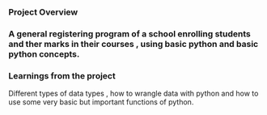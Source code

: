 ### Project Overview

 ### A general registering program of a school enrolling students and ther marks in their courses , using basic python and basic python concepts.


### Learnings from the project

 Different types of data types , how to wrangle data with python and how to use some very basic but important functions of python.


